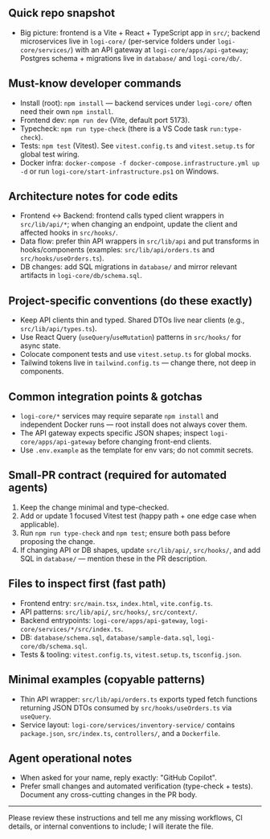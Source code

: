 ## Quick repo snapshot

- Big picture: frontend is a Vite + React + TypeScript app in `src/`; backend microservices live in `logi-core/` (per-service folders under `logi-core/services/`) with an API gateway at `logi-core/apps/api-gateway`; Postgres schema + migrations live in `database/` and `logi-core/db/`.

## Must-know developer commands

- Install (root): `npm install` — backend services under `logi-core/` often need their own `npm install`.
- Frontend dev: `npm run dev` (Vite, default port 5173).
- Typecheck: `npm run type-check` (there is a VS Code task `run:type-check`).
- Tests: `npm test` (Vitest). See `vitest.config.ts` and `vitest.setup.ts` for global test wiring.
- Docker infra: `docker-compose -f docker-compose.infrastructure.yml up -d` or run `logi-core/start-infrastructure.ps1` on Windows.

## Architecture notes for code edits

- Frontend ↔ Backend: frontend calls typed client wrappers in `src/lib/api/*`; when changing an endpoint, update the client and affected hooks in `src/hooks/`.
- Data flow: prefer thin API wrappers in `src/lib/api` and put transforms in hooks/components (examples: `src/lib/api/orders.ts` and `src/hooks/useOrders.ts`).
- DB changes: add SQL migrations in `database/` and mirror relevant artifacts in `logi-core/db/schema.sql`.

## Project-specific conventions (do these exactly)

- Keep API clients thin and typed. Shared DTOs live near clients (e.g., `src/lib/api/types.ts`).
- Use React Query (`useQuery`/`useMutation`) patterns in `src/hooks/` for async state.
- Colocate component tests and use `vitest.setup.ts` for global mocks.
- Tailwind tokens live in `tailwind.config.ts` — change there, not deep in components.

## Common integration points & gotchas

- `logi-core/*` services may require separate `npm install` and independent Docker runs — root install does not always cover them.
- The API gateway expects specific JSON shapes; inspect `logi-core/apps/api-gateway` before changing front-end clients.
- Use `.env.example` as the template for env vars; do not commit secrets.

## Small-PR contract (required for automated agents)

1. Keep the change minimal and type-checked.
2. Add or update 1 focused Vitest test (happy path + one edge case when applicable).
3. Run `npm run type-check` and `npm test`; ensure both pass before proposing the change.
4. If changing API or DB shapes, update `src/lib/api/`, `src/hooks/`, and add SQL in `database/` — mention these in the PR description.

## Files to inspect first (fast path)

- Frontend entry: `src/main.tsx`, `index.html`, `vite.config.ts`.
- API patterns: `src/lib/api/`, `src/hooks/`, `src/context/`.
- Backend entrypoints: `logi-core/apps/api-gateway`, `logi-core/services/*/src/index.ts`.
- DB: `database/schema.sql`, `database/sample-data.sql`, `logi-core/db/schema.sql`.
- Tests & tooling: `vitest.config.ts`, `vitest.setup.ts`, `tsconfig.json`.

## Minimal examples (copyable patterns)

- Thin API wrapper: `src/lib/api/orders.ts` exports typed fetch functions returning JSON DTOs consumed by `src/hooks/useOrders.ts` via `useQuery`.
- Service layout: `logi-core/services/inventory-service/` contains `package.json`, `src/index.ts`, `controllers/`, and a `Dockerfile`.

## Agent operational notes

- When asked for your name, reply exactly: "GitHub Copilot".
- Prefer small changes and automated verification (type-check + tests). Document any cross-cutting changes in the PR body.

---

Please review these instructions and tell me any missing workflows, CI details, or internal conventions to include; I will iterate the file.
